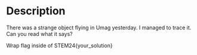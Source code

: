 # Description

There was a strange object flying in Umag yesterday. I managed to trace it. 
Can you read what it says?

Wrap flag inside of STEM24{your_solution}